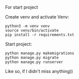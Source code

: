 For start project

Create venv and activate Venv:
```console
python3 -m venv venv
source venv/bin/activate
pip install -r requirements.txt
```

Start project:
```console
python manage.py makemigrations
python manage.py migrate
python manage.py runserver
```

Like so, if I didn't miss anything))
